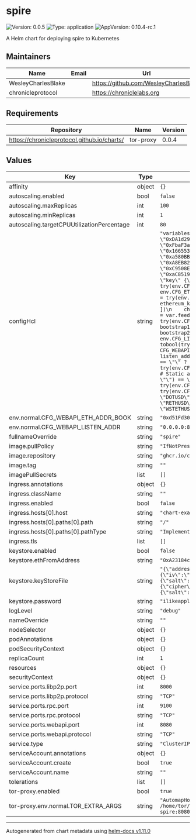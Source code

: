 # spire

![Version: 0.0.5](https://img.shields.io/badge/Version-0.0.5-informational?style=flat-square) ![Type: application](https://img.shields.io/badge/Type-application-informational?style=flat-square) ![AppVersion: 0.10.4-rc.1](https://img.shields.io/badge/AppVersion-0.10.4--rc.1-informational?style=flat-square)

A Helm chart for deploying spire to  Kubernetes

## Maintainers

| Name | Email | Url |
| ---- | ------ | --- |
| WesleyCharlesBlake |  | <https://github.com/WesleyCharlesBlake> |
| chronicleprotocol |  | <https://chroniclelabs.org> |

## Requirements

| Repository | Name | Version |
|------------|------|---------|
| https://chronicleprotocol.github.io/charts/ | tor-proxy | 0.0.4 |

## Values

| Key | Type | Default | Description |
|-----|------|---------|-------------|
| affinity | object | `{}` |  |
| autoscaling.enabled | bool | `false` |  |
| autoscaling.maxReplicas | int | `100` |  |
| autoscaling.minReplicas | int | `1` |  |
| autoscaling.targetCPUUtilizationPercentage | int | `80` |  |
| configHcl | string | `"variables {\n  # List of feeds that are allowed to send price updates and event attestations.\n  feeds = try(env.CFG_FEEDS == \"\" ? [] : split(\",\", env.CFG_FEEDS), [\n    \"0xDA1d2961Da837891f43235FddF66BAD26f41368b\",\n    \"0x4b0E327C08e23dD08cb87Ec994915a5375619aa2\",\n    \"0x75ef8432566A79C86BBF207A47df3963B8Cf0753\",\n    \"0x83e23C207a67a9f9cB680ce84869B91473403e7d\",\n    \"0xFbaF3a7eB4Ec2962bd1847687E56aAEE855F5D00\",\n    \"0xfeEd00AA3F0845AFE52Df9ECFE372549B74C69D2\",\n    \"0x71eCFF5261bAA115dcB1D9335c88678324b8A987\",\n    \"0x8ff6a38A1CD6a42cAac45F08eB0c802253f68dfD\",\n    \"0x16655369Eb59F3e1cAFBCfAC6D3Dd4001328f747\",\n    \"0xD09506dAC64aaA718b45346a032F934602e29cca\",\n    \"0xc00584B271F378A0169dd9e5b165c0945B4fE498\",\n    \"0x60da93D9903cb7d3eD450D4F81D402f7C4F71dd9\",\n    \"0xa580BBCB1Cee2BCec4De2Ea870D20a12A964819e\",\n    \"0xD27Fa2361bC2CfB9A591fb289244C538E190684B\",\n    \"0x8de9c5F1AC1D4d02bbfC25fD178f5DAA4D5B26dC\",\n    \"0xE6367a7Da2b20ecB94A25Ef06F3b551baB2682e6\",\n    \"0xA8EB82456ed9bAE55841529888cDE9152468635A\",\n    \"0x130431b4560Cd1d74A990AE86C337a33171FF3c6\",\n    \"0x8aFBD9c3D794eD8DF903b3468f4c4Ea85be953FB\",\n    \"0xd94BBe83b4a68940839cD151478852d16B3eF891\",\n    \"0xC9508E9E3Ccf319F5333A5B8c825418ABeC688BA\",\n    \"0x77EB6CF8d732fe4D92c427fCdd83142DB3B742f7\",\n    \"0x3CB645a8f10Fb7B0721eaBaE958F77a878441Cb9\",\n    \"0x4f95d9B4D842B2E2B1d1AC3f2Cf548B93Fd77c67\",\n    \"0xaC8519b3495d8A3E3E44c041521cF7aC3f8F63B3\",\n    \"0xd72BA9402E9f3Ff01959D6c841DDD13615FFff42\"\n  ])\n}\n\nethereum {\n  rand_keys = try(env.CFG_ETH_FROM, \"\") == \"\" ? [\"default\"] : []\n\n  dynamic \"key\" {\n    for_each = try(env.CFG_ETH_FROM, \"\") == \"\" ? [] : [1]\n    labels   = [\"default\"]\n    content {\n      address         = try(env.CFG_ETH_FROM, \"\")\n      keystore_path   = try(env.CFG_ETH_KEYS, \"\")\n      passphrase_file = try(env.CFG_ETH_PASS, \"\")\n    }\n  }\n\n  client \"default\" {\n    rpc_urls     = try(env.CFG_ETH_RPC_URLS == \"\" ? [] : split(\",\", env.CFG_ETH_RPC_URLS), [\n      \"https://eth.public-rpc.com\"\n    ])\n    chain_id     = tonumber(try(env.CFG_ETH_CHAIN_ID, \"1\"))\n    ethereum_key = \"default\"\n  }\n\n  client \"arbitrum\" {\n    rpc_urls     = try(env.CFG_ETH_ARB_RPC_URLS == \"\" ? [] : split(\",\", env.CFG_ETH_ARB_RPC_URLS), [\n      \"https://arbitrum.public-rpc.com\"\n    ])\n    chain_id     = tonumber(try(env.CFG_ETH_ARB_CHAIN_ID, \"42161\"))\n    ethereum_key = \"default\"\n  }\n\n  client \"optimism\" {\n    rpc_urls     = try(env.CFG_ETH_OPT_RPC_URLS == \"\" ? [] : split(\",\", env.CFG_ETH_OPT_RPC_URLS), [\n      \"https://mainnet.optimism.io\"\n    ])\n    chain_id     = tonumber(try(env.CFG_ETH_OPT_CHAIN_ID, \"10\"))\n    ethereum_key = \"default\"\n  }\n}\n\ntransport {\n  # LibP2P transport configuration. Always enabled.\n  libp2p {\n    feeds           = var.feeds\n    priv_key_seed   = try(env.CFG_LIBP2P_PK_SEED, \"\")\n    listen_addrs    = try(split(\",\", env.CFG_LIBP2P_LISTEN_ADDRS), [\"/ip4/0.0.0.0/tcp/8000\"])\n    bootstrap_addrs = try(env.CFG_LIBP2P_BOOTSTRAP_ADDRS == \"\" ? [] : split(\",\", env.CFG_LIBP2P_BOOTSTRAP_ADDRS), [\n      \"/dns/spire-bootstrap1.makerops.services/tcp/8000/p2p/12D3KooWRfYU5FaY9SmJcRD5Ku7c1XMBRqV6oM4nsnGQ1QRakSJi\",\n      \"/dns/spire-bootstrap2.makerops.services/tcp/8000/p2p/12D3KooWBGqjW4LuHUoYZUhbWW1PnDVRUvUEpc4qgWE3Yg9z1MoR\"\n    ])\n    direct_peers_addrs = try(env.CFG_LIBP2P_DIRECT_PEERS_ADDRS == \"\" ? [] : split(\",\", env.CFG_LIBP2P_DIRECT_PEERS_ADDRS), [])\n    blocked_addrs      = try(env.CFG_LIBP2P_BLOCKED_ADDRS == \"\" ? [] : split(\",\", env.CFG_LIBP2P_BLOCKED_ADDRS), [])\n    disable_discovery  = tobool(try(env.CFG_LIBP2P_DISABLE_DISCOVERY, false))\n    ethereum_key       = try(env.CFG_ETH_FROM, \"\") == \"\" ? \"\" : \"default\"\n  }\n\n  # WebAPI transport configuration. Enabled if CFG_WEBAPI_LISTEN_ADDR is set to a listen address.\n  dynamic \"webapi\" {\n    for_each = try(env.CFG_WEBAPI_LISTEN_ADDR, \"\") == \"\" ? [] : [1]\n    content {\n      feeds             = var.feeds\n      listen_addr       = try(env.CFG_WEBAPI_LISTEN_ADDR, \"0.0.0.0.8080\")\n      socks5_proxy_addr = try(env.CFG_WEBAPI_SOCKS5_PROXY_ADDR, \"127.0.0.1:9050\")\n      ethereum_key      = try(env.CFG_ETH_FROM, \"\") == \"\" ? \"\" : \"default\"\n\n      # Ethereum based address book. Enabled if CFG_WEBAPI_ETH_ADDR_BOOK is set to a contract address.\n      dynamic \"ethereum_address_book\" {\n        for_each = try(env.CFG_WEBAPI_ETH_ADDR_BOOK, \"\") == \"\" ? [] : [1]\n        content {\n          contract_addr   = try(env.CFG_WEBAPI_ETH_ADDR_BOOK, \"\")\n          ethereum_client = \"default\"\n        }\n      }\n\n      # Static address book. Enabled if CFG_WEBAPI_STATIC_ADDR_BOOK is set to a comma separated list of addresses.\n      dynamic \"static_address_book\" {\n        for_each = try(env.CFG_WEBAPI_STATIC_ADDR_BOOK, \"\") == \"\" ? [] : [1]\n        content {\n          addresses = try(split(\",\", env.CFG_WEBAPI_STATIC_ADDR_BOOK), \"\")\n        }\n      }\n    }\n  }\n}\n\nspire {\n  rpc_listen_addr = try(env.CFG_SPIRE_RPC_ADDR, \"0.0.0.0:9100\")\n  rpc_agent_addr  = try(env.CFG_SPIRE_RPC_ADDR, \"127.0.0.1:9100\")\n\n  # List of pairs that are collected by the spire node. Other pairs are ignored.\n  pairs = try(env.CFG_SPIRE_PAIRS == \"\" ? [] : split(\",\", env.CFG_SPIRE_PAIRS), [\n    \"AAVEUSD\",\n    \"AVAXUSD\",\n    \"BALUSD\",\n    \"BATUSD\",\n    \"BTCUSD\",\n    \"COMPUSD\",\n    \"CRVUSD\",\n    \"DOTUSD\",\n    \"ETHBTC\",\n    \"ETHUSD\",\n    \"FILUSD\",\n    \"GNOUSD\",\n    \"IBTAUSD\",\n    \"LINKUSD\",\n    \"LRCUSD\",\n    \"MANAUSD\",\n    \"MKRETH\",\n    \"MKRUSD\",\n    \"PAXGUSD\",\n    \"RETHUSD\",\n    \"SNXUSD\",\n    \"SOLUSD\",\n    \"UNIUSD\",\n    \"USDTUSD\",\n    \"WNXMUSD\",\n    \"XRPUSD\",\n    \"XTZUSD\",\n    \"YFIUSD\",\n    \"ZECUSD\",\n    \"ZRXUSD\",\n    \"STETHUSD\",\n    \"WSTETHUSD\",\n    \"MATICUSD\"\n  ])\n}\n"` |  |
| env.normal.CFG_WEBAPI_ETH_ADDR_BOOK | string | `"0xd51Fd30C873356b432F766eB55fc599586734a95"` |  |
| env.normal.CFG_WEBAPI_LISTEN_ADDR | string | `"0.0.0.0:8080"` |  |
| fullnameOverride | string | `"spire"` |  |
| image.pullPolicy | string | `"IfNotPresent"` |  |
| image.repository | string | `"ghcr.io/chronicleprotocol/spire"` |  |
| image.tag | string | `""` |  |
| imagePullSecrets | list | `[]` |  |
| ingress.annotations | object | `{}` |  |
| ingress.className | string | `""` |  |
| ingress.enabled | bool | `false` |  |
| ingress.hosts[0].host | string | `"chart-example.local"` |  |
| ingress.hosts[0].paths[0].path | string | `"/"` |  |
| ingress.hosts[0].paths[0].pathType | string | `"ImplementationSpecific"` |  |
| ingress.tls | list | `[]` |  |
| keystore.enabled | bool | `false` |  |
| keystore.ethFromAddress | string | `"0xA23184c1Ac6F51c4b1b462c108E4652Dc9B4f5A6"` |  |
| keystore.keyStoreFile | string | `"{\"address\":\"a23184c1ac6f51c4b1b462c108e4652dc9b4f5a6\",\"id\":\"073dd01b-1b87-46b4-b52f-ca243bcf4b7b\",\"version\":3,\"Crypto\":{\"cipher\":\"aes-128-ctr\",\"cipherparams\":{\"iv\":\"8491d0eb057afca54a339c25163a6928\"},\"ciphertext\":\"006b10186ff3f4b9b1638ad176a83cd02eb8b6d687e651bad2e38fb91060e68d\",\"kdf\":\"scrypt\",\"kdfparams\":{\"salt\":\"1010801fe1140932f9a078010236292a481dc065b5bacb1aca8d7178d164340f\",\"n\":131072,\"dklen\":32,\"p\":1,\"r\":8},\"mac\":\"d91389bec6bcded7d67fd587b8c08a1136612eda15de88bf881d61ad46827674\"},\"crypto\":{\"cipher\":\"aes-128-ctr\",\"cipherparams\":{\"iv\":\"8491d0eb057afca54a339c25163a6928\"},\"ciphertext\":\"006b10186ff3f4b9b1638ad176a83cd02eb8b6d687e651bad2e38fb91060e68d\",\"kdf\":\"scrypt\",\"kdfparams\":{\"salt\":\"1010801fe1140932f9a078010236292a481dc065b5bacb1aca8d7178d164340f\",\"n\":131072,\"dklen\":32,\"p\":1,\"r\":8},\"mac\":\"d91389bec6bcded7d67fd587b8c08a1136612eda15de88bf881d61ad46827674\"}}"` |  |
| keystore.password | string | `"ilikeapples"` |  |
| logLevel | string | `"debug"` |  |
| nameOverride | string | `""` |  |
| nodeSelector | object | `{}` |  |
| podAnnotations | object | `{}` |  |
| podSecurityContext | object | `{}` |  |
| replicaCount | int | `1` |  |
| resources | object | `{}` |  |
| securityContext | object | `{}` |  |
| service.ports.libp2p.port | int | `8000` |  |
| service.ports.libp2p.protocol | string | `"TCP"` |  |
| service.ports.rpc.port | int | `9100` |  |
| service.ports.rpc.protocol | string | `"TCP"` |  |
| service.ports.webapi.port | int | `8080` |  |
| service.ports.webapi.protocol | string | `"TCP"` |  |
| service.type | string | `"ClusterIP"` |  |
| serviceAccount.annotations | object | `{}` |  |
| serviceAccount.create | bool | `true` |  |
| serviceAccount.name | string | `""` |  |
| tolerations | list | `[]` |  |
| tor-proxy.enabled | bool | `true` |  |
| tor-proxy.env.normal.TOR_EXTRA_ARGS | string | `"AutomapHostsOnResolve 1\nControlSocketsGroupWritable 1\nCookieAuthentication 1\nCookieAuthFileGroupReadable 1\nDNSPort 5353\nExitPolicy reject *:*\nLog notice stderr\nRunAsDaemon 0\nControlSocket /home/tor/.tor/control_socket\nCookieAuthFile /home/tor/.tor/control_socket.authcookie\nDataDirectory /home/tor/.tor\nHiddenServiceDir /var/lib/tor/hidden_services\nHiddenServicePort 8888 spire:8080\nHiddenServiceVersion 3\n"` |  |

----------------------------------------------
Autogenerated from chart metadata using [helm-docs v1.11.0](https://github.com/norwoodj/helm-docs/releases/v1.11.0)
